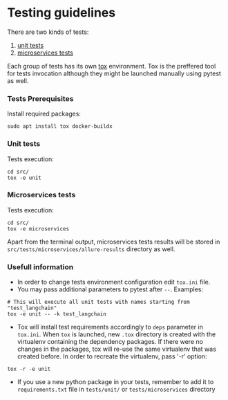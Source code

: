 # Testing guidelines
There are two kinds of tests:
1. [unit tests](#unit-tests)
2. [microservices tests](#microservices-tests)

Each group of tests has its own [tox](https://tox.wiki/en/3.27.0/example/pytest.html) environment. Tox is the preffered tool for tests invocation although they might be launched manually using pytest as well.

### Tests Prerequisites
Install required packages:
```
sudo apt install tox docker-buildx
```

### Unit tests

Tests execution:
```
cd src/
tox -e unit
```


### Microservices tests
Tests execution:
```
cd src/
tox -e microservices
```

Apart from the terminal output, microservices tests results will be stored in `src/tests/microservices/allure-results` directory as well.

### Usefull information
* In order to change tests environment configuration edit `tox.ini` file.
* You may pass additional parameters to pytest after `--`. Examples:
```
# This will execute all unit tests with names starting from "test_langchain"
tox -e unit -- -k test_langchain
```
* Tox will install test requirements accordingly to `deps` parameter in `tox.ini`. When `tox` is launched, new `.tox` directory is created with the virtualenv containing the dependency packages. If there were no changes in the packages, tox will re-use the same virtualenv that was created before. In order to recreate the virtualenv, pass '-r' option:
```
tox -r -e unit
```
* If you use a new python package in your tests, remember to add it to `requirements.txt` file in `tests/unit/` or `tests/microservices` directory

